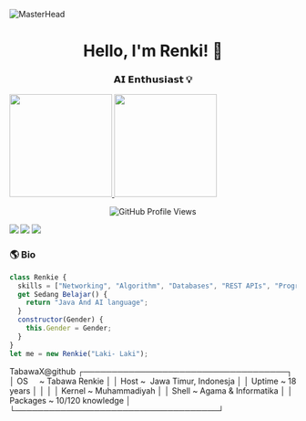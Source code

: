 ![MasterHead](https://64.media.tumblr.com/dc4792928a90a6be4568bec539e6ecb3/59adb5bad682ad6a-12/s540x810/654752532e2d22e2947e7287b32bb1c481e271e0.gif)

<h1 align="center">Hello, I'm Renki! 👋</h1>
<h3 align="center">𝗔𝗜 𝗘𝗻𝘁𝗵𝘂𝘀𝗶𝗮𝘀𝘁 💡</h3>

<div>
  <a href="https://github.com/TabawaX">
    <img height="180em" src="https://github-readme-stats.vercel.app/api/top-langs/?username=TabawaX&layout=compact&langs_count=7&theme=dracula"/>
    <img height="180em" src="https://github-readme-stats.vercel.app/api?username=TabawaX&show_icons=true&theme=dracula&include_all_commits=true&count_private=true"/>
  </a>
</div>

<p align="center">
  <img align="center" alt="GitHub Profile Views" src="https://count.getloli.com/get/@:tabawaX?theme=rule34">
</p>

<img src="https://img.shields.io/badge/ChatGPT-74aa9c?style=for-the-badge&logo=openai&logoColor=white" align="left" />
<img src="https://img.shields.io/badge/Bitcoin-000000?style=for-the-badge&logo=bitcoin&logoColor=white" />
<img src="https://img.shields.io/badge/MongoDB-4EA94B?style=for-the-badge&logo=mongodb&logoColor=white" />

<h3>🌎 Bio</h3>

```javascript
class Renkie {
  skills = ["Networking", "Algorithm", "Databases", "REST APIs", "Programming", "Scripting"];
  get Sedang Belajar() {
    return "Java And AI language";
  }
  constructor(Gender) {
    this.Gender = Gender;
  }
}
let me = new Renkie("Laki- Laki");
``` 

TabawaX@github
┌────────────────────────────────────┐
│ OS        ~  Tabawa Renkie         │
│ Host      ~  Jawa Timur, Indonesja         │
│ Uptime    ~  18 years              │
│                                    │
│ Kernel    ~  Muhammadiyah │
│ Shell     ~  Agama & Informatika │
│ Packages  ~  10/120 knowledge     │
└────────────────────────────────────┘
